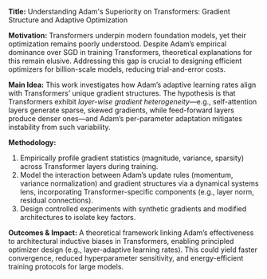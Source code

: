**Title:** Understanding Adam's Superiority on Transformers: Gradient Structure and Adaptive Optimization  

**Motivation:** Transformers underpin modern foundation models, yet their optimization remains poorly understood. Despite Adam’s empirical dominance over SGD in training Transformers, theoretical explanations for this remain elusive. Addressing this gap is crucial to designing efficient optimizers for billion-scale models, reducing trial-and-error costs.  

**Main Idea:** This work investigates how Adam’s adaptive learning rates align with Transformers’ unique gradient structures. The hypothesis is that Transformers exhibit *layer-wise gradient heterogeneity*—e.g., self-attention layers generate sparse, skewed gradients, while feed-forward layers produce denser ones—and Adam’s per-parameter adaptation mitigates instability from such variability.  

**Methodology:**  
1. Empirically profile gradient statistics (magnitude, variance, sparsity) across Transformer layers during training.  
2. Model the interaction between Adam’s update rules (momentum, variance normalization) and gradient structures via a dynamical systems lens, incorporating Transformer-specific components (e.g., layer norm, residual connections).  
3. Design controlled experiments with synthetic gradients and modified architectures to isolate key factors.  

**Outcomes & Impact:** A theoretical framework linking Adam’s effectiveness to architectural inductive biases in Transformers, enabling principled optimizer design (e.g., layer-adaptive learning rates). This could yield faster convergence, reduced hyperparameter sensitivity, and energy-efficient training protocols for large models.
